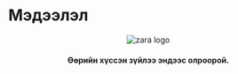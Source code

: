 # Мэдээлэл
<html>
<header>
  <img src= "zar.png" alt = "zara logo" />
  <h4>Өөрийн хүссэн зүйлээ эндээс олроорой.<h4>
</header>
